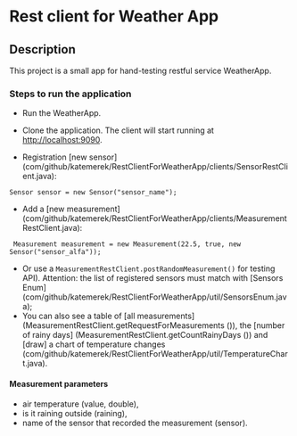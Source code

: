 # Rest client for Weather App
## Description
This project is a small app for hand-testing restful service WeatherApp.

### Steps to run the application
- Run the WeatherApp.
- Clone the application. The client will start running at <http://localhost:9090>.

- Registration [new sensor] (com/github/katemerek/RestClientForWeatherApp/clients/SensorRestClient.java):
```
Sensor sensor = new Sensor("sensor_name"); 
```
- Add a [new measurement] (com/github/katemerek/RestClientForWeatherApp/clients/MeasurementRestClient.java):
```
 Measurement measurement = new Measurement(22.5, true, new Sensor("sensor_alfa"));
```
- Or use a `MeasurementRestClient.postRandomMeasurement()` for testing API). Attention: the list of registered sensors must match with [Sensors Enum] (com/github/katemerek/RestClientForWeatherApp/util/SensorsEnum.java);
- You can also see a table of [all measurements] (MeasurementRestClient.getRequestForMeasurements ()), the [number of rainy days] (MeasurementRestClient.getCountRainyDays ()) and [draw] a chart of temperature changes (com/github/katemerek/RestClientForWeatherApp/util/TemperatureChart.java).
#### Measurement parameters
- air temperature (value, double),
- is it raining outside (raining),
- name of the sensor that recorded the measurement (sensor).